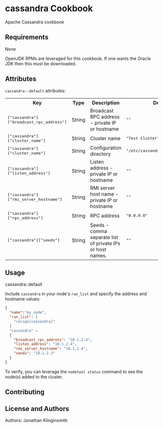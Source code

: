 cassandra Cookbook
==================
Apache Cassandra cookbook

Requirements
------------
None

OpenJDK RPMs are leveraged for this cookbook. If one wants the Oracle JDK then this must be downloaded.

Attributes
----------
`cassandra::default` attributes:

<table>
  <tr>
    <th>Key</th>
    <th>Type</th>
    <th>Description</th>
    <th>Default</th>
  </tr>
  <tr>
    <td><tt>[&quot;cassandra&quot;][&quot;broadcast_rpc_address&quot;]</tt></td>
    <td>String</td>
    <td>Broadcast RPC address - private IP or hostname</td>
    <td><tt>&quot;&quot;</tt></td>
  </tr>
  <tr>
    <td><tt>[&quot;cassandra&quot;][&quot;cluster_name&quot;]</tt></td>
    <td>String</td>
    <td>Cluster name</td>
    <td><tt>&quot;Test Cluster&quot;</tt></td>
  </tr>
  <tr>
    <td><tt>[&quot;cassandra&quot;][&quot;cluster_name&quot;]</tt></td>
    <td>String</td>
    <td>Configuration directory</td>
    <td><tt>&quot;/etc/cassandra/default.conf/&quot;</tt></td>
  </tr>
  <tr>
    <td><tt>[&quot;cassandra&quot;][&quot;listen_address&quot;]</tt></td>
    <td>String</td>
    <td>Listen address - private IP or hostname</td>
    <td><tt>&quot;&quot;</tt></td>
  </tr>
  <tr>
    <td><tt>[&quot;cassandra&quot;][&quot;rmi_server_hostname&quot;]</tt></td>
    <td>String</td>
    <td>RMI server host name - private IP or hostname</td>
    <td><tt>&quot;&quot;</tt></td>
  </tr>
  <tr>
    <td><tt>[&quot;cassandra&quot;][&quot;rpc_address&quot;]</tt></td>
    <td>String</td>
    <td>RPC address</td>
    <td><tt>&quot;0.0.0.0&quot;</tt></td>
  </tr>
  <tr>
    <td><tt>[&quot;cassandra&quot;][&quot;seeds&quot;]</tt></td>
    <td>String</td>
    <td>Seeds - comma separate list of private IPs or host names.</td>
    <td><tt>&quot;&quot;</tt></td>
  </tr>
</table>

Usage
-----
cassandra::default

Include `cassandra` in your node's `run_list` and specify the address and hostname values:

```json
{
  "name":"my_node",
  "run_list": [
    "recipe[cassandra]"
  ]
  "cassandra" :
  {
    "broadcast_rpc_address": "10.1.2.4",
    "listen_address": "10.1.2.4",
    "rmi_server_hostname": "10.1.2.4",
    "seeds": "10.1.2.3"
  }
}
```

To verify, you can leverage the `nodetool status` command to see the node(s) added to the cluster.

Contributing
------------

License and Authors
-------------------
Authors: Jonathan Klinginsmith
